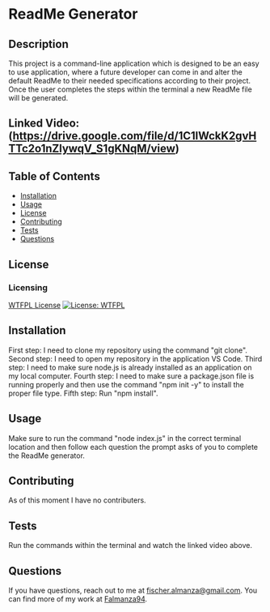 
# ReadMe Generator

## Description
This project is a command-line application which is designed to be an easy to use application, where a future developer can come in and alter the default ReadMe to their needed specifications according to their project. Once the user completes the steps within the terminal a new ReadMe file will be generated.

## Linked Video: (https://drive.google.com/file/d/1C1lWckK2gvHTTc2o1nZlywqV_S1gKNqM/view)

## Table of Contents
- [Installation](#installation)
- [Usage](#usage)
- [License](#license)
- [Contributing](#contributing)
- [Tests](#tests)
- [Questions](#questions)

## License

### Licensing 
[WTFPL License](http://www.wtfpl.net/about/)
[![License: WTFPL](https://img.shields.io/badge/License-WTFPL-brightgreen.svg)](http://www.wtfpl.net/about/)


## Installation
First step: I need to clone my repository using the command "git clone". 
Second step: I need to open my repository in the application VS Code. 
Third step: I need to make sure node.js is already installed as an application on my local computer.
Fourth step: I need to make sure a package.json file is running properly and then use the command "npm init -y" to install the proper file type. 
Fifth step: Run "npm install".

## Usage
Make sure to run the command "node index.js" in the correct terminal location and then follow each question the prompt asks of you to complete the ReadMe generator.

## Contributing
As of this moment I have no contributers.

## Tests
Run the commands within the terminal and watch the linked video above.

## Questions
If you have questions, reach out to me at [fischer.almanza@gmail.com](mailto:fischer.almanza@gmail.com). You can find more of my work at [Falmanza94](https://github.com/Falmanza94).
